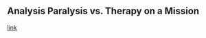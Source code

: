## Analysis Paralysis vs. Therapy on a Mission

[link](https://www.psychologytoday.com/intl/blog/progress-notes/202101/analysis-paralysis-vs-therapy-mission)
